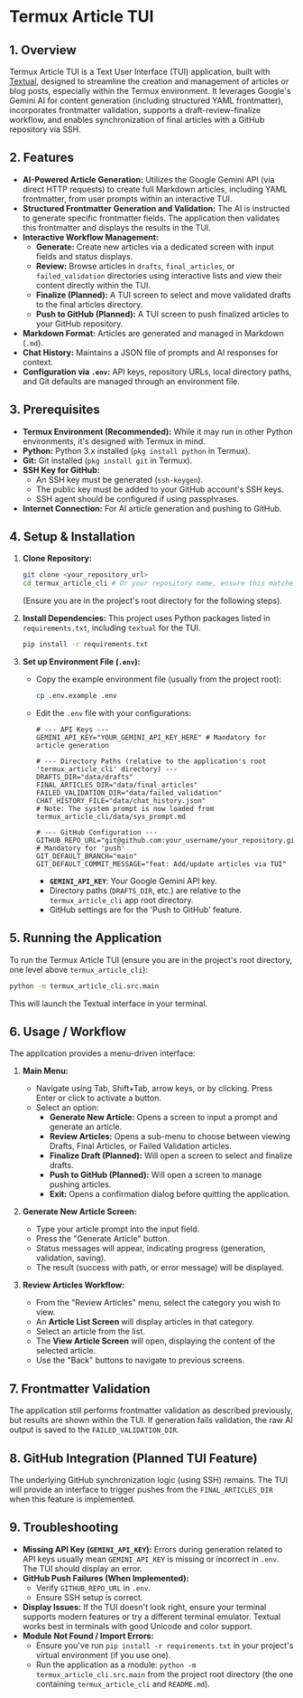 # Termux Article TUI

## 1. Overview

Termux Article TUI is a Text User Interface (TUI) application, built with [Textual](https://textual.textualize.io/), designed to streamline the creation and management of articles or blog posts, especially within the Termux environment. It leverages Google's Gemini AI for content generation (including structured YAML frontmatter), incorporates frontmatter validation, supports a draft-review-finalize workflow, and enables synchronization of final articles with a GitHub repository via SSH.

## 2. Features

*   **AI-Powered Article Generation:** Utilizes the Google Gemini API (via direct HTTP requests) to create full Markdown articles, including YAML frontmatter, from user prompts within an interactive TUI.
*   **Structured Frontmatter Generation and Validation:** The AI is instructed to generate specific frontmatter fields. The application then validates this frontmatter and displays the results in the TUI.
*   **Interactive Workflow Management:**
    *   **Generate:** Create new articles via a dedicated screen with input fields and status displays.
    *   **Review:** Browse articles in `drafts`, `final_articles`, or `failed_validation` directories using interactive lists and view their content directly within the TUI.
    *   **Finalize (Planned):** A TUI screen to select and move validated drafts to the final articles directory.
    *   **Push to GitHub (Planned):** A TUI screen to push finalized articles to your GitHub repository.
*   **Markdown Format:** Articles are generated and managed in Markdown (`.md`).
*   **Chat History:** Maintains a JSON file of prompts and AI responses for context.
*   **Configuration via `.env`:** API keys, repository URLs, local directory paths, and Git defaults are managed through an environment file.

## 3. Prerequisites

*   **Termux Environment (Recommended):** While it may run in other Python environments, it's designed with Termux in mind.
*   **Python:** Python 3.x installed (`pkg install python` in Termux).
*   **Git:** Git installed (`pkg install git` in Termux).
*   **SSH Key for GitHub:**
    *   An SSH key must be generated (`ssh-keygen`).
    *   The public key must be added to your GitHub account's SSH keys.
    *   SSH agent should be configured if using passphrases.
*   **Internet Connection:** For AI article generation and pushing to GitHub.

## 4. Setup & Installation

1.  **Clone Repository:**
    ```bash
    git clone <your_repository_url>
    cd termux_article_cli # Or your repository name, ensure this matches the actual repo dir
    ```
    (Ensure you are in the project's root directory for the following steps).

2.  **Install Dependencies:**
    This project uses Python packages listed in `requirements.txt`, including `textual` for the TUI.
    ```bash
    pip install -r requirements.txt
    ```

3.  **Set up Environment File (`.env`):**
    *   Copy the example environment file (usually from the project root):
        ```bash
        cp .env.example .env
        ```
    *   Edit the `.env` file with your configurations:
        ```env
        # --- API Keys ---
        GEMINI_API_KEY="YOUR_GEMINI_API_KEY_HERE" # Mandatory for article generation

        # --- Directory Paths (relative to the application's root 'termux_article_cli' directory) ---
        DRAFTS_DIR="data/drafts"
        FINAL_ARTICLES_DIR="data/final_articles"
        FAILED_VALIDATION_DIR="data/failed_validation"
        CHAT_HISTORY_FILE="data/chat_history.json"
        # Note: The system prompt is now loaded from termux_article_cli/data/sys_prompt.md

        # --- GitHub Configuration ---
        GITHUB_REPO_URL="git@github.com:your_username/your_repository.git" # Mandatory for 'push'
        GIT_DEFAULT_BRANCH="main"
        GIT_DEFAULT_COMMIT_MESSAGE="feat: Add/update articles via TUI"
        ```
        *   **`GEMINI_API_KEY`**: Your Google Gemini API key.
        *   Directory paths (`DRAFTS_DIR`, etc.) are relative to the `termux_article_cli` app root directory.
        *   GitHub settings are for the 'Push to GitHub' feature.

## 5. Running the Application

To run the Termux Article TUI (ensure you are in the project's root directory, one level above `termux_article_cli`):
```bash
python -m termux_article_cli.src.main
```
This will launch the Textual interface in your terminal.

## 6. Usage / Workflow

The application provides a menu-driven interface:

1.  **Main Menu:**
    *   Navigate using Tab, Shift+Tab, arrow keys, or by clicking. Press Enter or click to activate a button.
    *   Select an option:
        *   **Generate New Article:** Opens a screen to input a prompt and generate an article.
        *   **Review Articles:** Opens a sub-menu to choose between viewing Drafts, Final Articles, or Failed Validation articles.
        *   **Finalize Draft (Planned):** Will open a screen to select and finalize drafts.
        *   **Push to GitHub (Planned):** Will open a screen to manage pushing articles.
        *   **Exit:** Opens a confirmation dialog before quitting the application.

2.  **Generate New Article Screen:**
    *   Type your article prompt into the input field.
    *   Press the "Generate Article" button.
    *   Status messages will appear, indicating progress (generation, validation, saving).
    *   The result (success with path, or error message) will be displayed.

3.  **Review Articles Workflow:**
    *   From the "Review Articles" menu, select the category you wish to view.
    *   An **Article List Screen** will display articles in that category.
    *   Select an article from the list.
    *   The **View Article Screen** will open, displaying the content of the selected article.
    *   Use the "Back" buttons to navigate to previous screens.

## 7. Frontmatter Validation

The application still performs frontmatter validation as described previously, but results are shown within the TUI. If generation fails validation, the raw AI output is saved to the `FAILED_VALIDATION_DIR`.

## 8. GitHub Integration (Planned TUI Feature)

The underlying GitHub synchronization logic (using SSH) remains. The TUI will provide an interface to trigger pushes from the `FINAL_ARTICLES_DIR` when this feature is implemented.

## 9. Troubleshooting

*   **Missing API Key (`GEMINI_API_KEY`):** Errors during generation related to API keys usually mean `GEMINI_API_KEY` is missing or incorrect in `.env`. The TUI should display an error.
*   **GitHub Push Failures (When Implemented):**
    *   Verify `GITHUB_REPO_URL` in `.env`.
    *   Ensure SSH setup is correct.
*   **Display Issues:** If the TUI doesn't look right, ensure your terminal supports modern features or try a different terminal emulator. Textual works best in terminals with good Unicode and color support.
*   **Module Not Found / Import Errors:**
    *   Ensure you've run `pip install -r requirements.txt` in your project's virtual environment (if you use one).
    *   Run the application as a module: `python -m termux_article_cli.src.main` from the project root directory (the one containing `termux_article_cli` and `README.md`).
```
